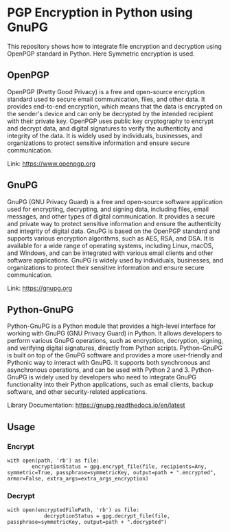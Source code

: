 # PGP Encryption in Python using GnuPG

This repository shows how to integrate file encryption and decryption using OpenPGP standard in Python. Here Symmetric encryption is used.

## OpenPGP

OpenPGP (Pretty Good Privacy) is a free and open-source encryption standard used to secure email communication, files, and other data. It provides end-to-end encryption, which means that the data is encrypted on the sender's device and can only be decrypted by the intended recipient with their private key. OpenPGP uses public key cryptography to encrypt and decrypt data, and digital signatures to verify the authenticity and integrity of the data. It is widely used by individuals, businesses, and organizations to protect sensitive information and ensure secure communication.

Link: https://www.openpgp.org

## GnuPG

GnuPG (GNU Privacy Guard) is a free and open-source software application used for encrypting, decrypting, and signing data, including files, email messages, and other types of digital communication. It provides a secure and private way to protect sensitive information and ensure the authenticity and integrity of digital data. GnuPG is based on the OpenPGP standard and supports various encryption algorithms, such as AES, RSA, and DSA. It is available for a wide range of operating systems, including Linux, macOS, and Windows, and can be integrated with various email clients and other software applications. GnuPG is widely used by individuals, businesses, and organizations to protect their sensitive information and ensure secure communication.

Link: https://gnupg.org

## Python-GnuPG

Python-GnuPG is a Python module that provides a high-level interface for working with GnuPG (GNU Privacy Guard) in Python. It allows developers to perform various GnuPG operations, such as encryption, decryption, signing, and verifying digital signatures, directly from Python scripts. Python-GnuPG is built on top of the GnuPG software and provides a more user-friendly and Pythonic way to interact with GnuPG. It supports both synchronous and asynchronous operations, and can be used with Python 2 and 3. Python-GnuPG is widely used by developers who need to integrate GnuPG functionality into their Python applications, such as email clients, backup software, and other security-related applications.

Library Documentation: https://gnupg.readthedocs.io/en/latest

## Usage

### Encrypt

```
with open(path, 'rb') as file:
        encryptionStatus = gpg.encrypt_file(file, recipients=Any, symmetric=True, passphrase=symmetricKey, output=path + ".encrypted", armor=False, extra_args=extra_args_encryption)

```

### Decrypt

```
with open(encryptedFilePath, 'rb') as file:
            decryptionStatus = gpg.decrypt_file(file, passphrase=symmetricKey, output=path + ".decrypted")
```
